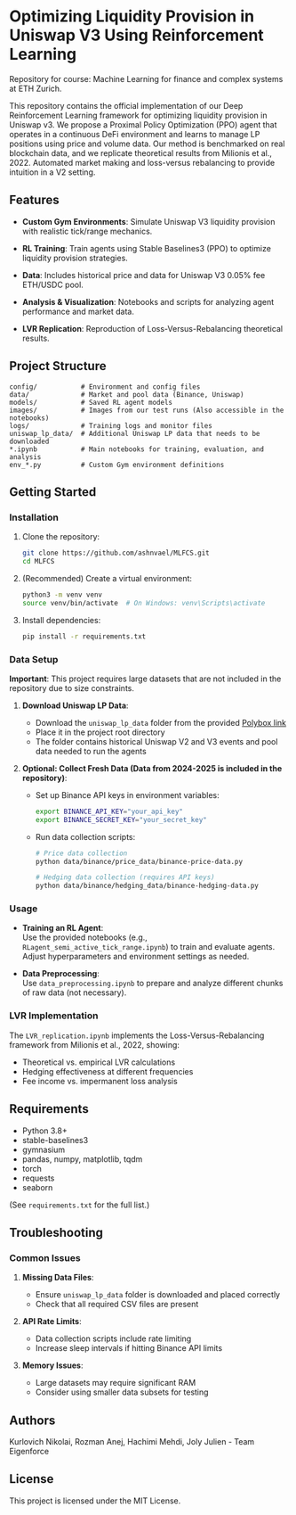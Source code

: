 # Optimizing Liquidity Provision in Uniswap V3 Using Reinforcement Learning
Repository for course: Machine Learning for finance and complex systems at ETH Zurich. <br>

This repository contains the official implementation of our Deep Reinforcement Learning framework for optimizing liquidity provision in Uniswap v3. We propose a Proximal Policy Optimization (PPO) agent that operates in a continuous DeFi environment and learns to manage LP positions using price and volume data. Our method is benchmarked on real blockchain data, and we replicate theoretical results from Milionis et al., 2022. Automated market making and loss-versus rebalancing to provide intuition in a V2 setting.

## Features

- **Custom Gym Environments**: Simulate Uniswap V3 liquidity provision with realistic tick/range mechanics.
- **RL Training**: Train agents using Stable Baselines3 (PPO) to optimize liquidity provision strategies.
- **Data**: Includes historical price and data for Uniswap V3 0.05% fee ETH/USDC pool.
- **Analysis & Visualization**: Notebooks and scripts for analyzing agent performance and market data.

- **LVR Replication**: Reproduction of Loss-Versus-Rebalancing theoretical results.

## Project Structure

```
config/           # Environment and config files
data/             # Market and pool data (Binance, Uniswap)
models/           # Saved RL agent models
images/           # Images from our test runs (Also accessible in the notebooks)
logs/             # Training logs and monitor files
uniswap_lp_data/  # Additional Uniswap LP data that needs to be downloaded
*.ipynb           # Main notebooks for training, evaluation, and analysis
env_*.py          # Custom Gym environment definitions
```

## Getting Started

### Installation

1. Clone the repository:
   ```bash
   git clone https://github.com/ashnvael/MLFCS.git
   cd MLFCS
   ```
2. (Recommended) Create a virtual environment:
   ```bash
   python3 -m venv venv
   source venv/bin/activate  # On Windows: venv\Scripts\activate
   ```
3. Install dependencies:
   ```bash
   pip install -r requirements.txt
   ```

### Data Setup

**Important**: This project requires large datasets that are not included in the repository due to size constraints.

1. **Download Uniswap LP Data**:
   - Download the `uniswap_lp_data` folder from the provided [Polybox link](https://polybox.ethz.ch/index.php/s/DpSoBdsXtPR2Z4q)
   - Place it in the project root directory
   - The folder contains historical Uniswap V2 and V3 events and pool data needed to run the agents

2. **Optional: Collect Fresh Data (Data from 2024-2025 is included in the repository)**:
   - Set up Binance API keys in environment variables:
     ```bash
     export BINANCE_API_KEY="your_api_key"
     export BINANCE_SECRET_KEY="your_secret_key"
     ```
   - Run data collection scripts:
     ```bash
     # Price data collection
     python data/binance/price_data/binance-price-data.py
     
     # Hedging data collection (requires API keys)
     python data/binance/hedging_data/binance-hedging-data.py
     ```

### Usage

- **Training an RL Agent**:  
  Use the provided notebooks (e.g., `RLagent_semi_active_tick_range.ipynb`) to train and evaluate agents.  
  Adjust hyperparameters and environment settings as needed.

- **Data Preprocessing**:  
  Use `data_preprocessing.ipynb` to prepare and analyze different chunks of raw data (not necessary).

### LVR Implementation
The `LVR_replication.ipynb` implements the Loss-Versus-Rebalancing framework from Milionis et al., 2022, showing:
- Theoretical vs. empirical LVR calculations
- Hedging effectiveness at different frequencies
- Fee income vs. impermanent loss analysis

## Requirements

- Python 3.8+
- stable-baselines3
- gymnasium
- pandas, numpy, matplotlib, tqdm
- torch
- requests
- seaborn

(See `requirements.txt` for the full list.)

## Troubleshooting

### Common Issues

1. **Missing Data Files**:
   - Ensure `uniswap_lp_data` folder is downloaded and placed correctly
   - Check that all required CSV files are present

2. **API Rate Limits**:
   - Data collection scripts include rate limiting
   - Increase sleep intervals if hitting Binance API limits

3. **Memory Issues**:
   - Large datasets may require significant RAM
   - Consider using smaller data subsets for testing

## Authors
Kurlovich Nikolai, Rozman Anej, Hachimi Mehdi, Joly Julien - Team Eigenforce

## License

This project is licensed under the MIT License. 
